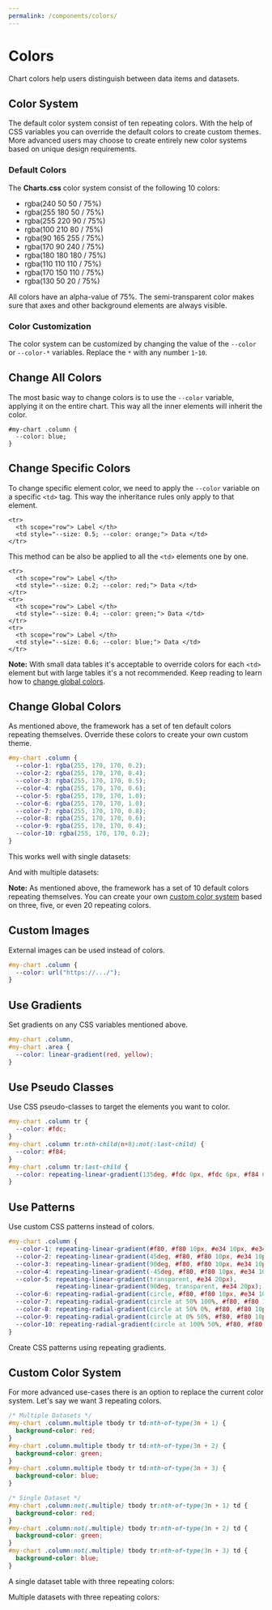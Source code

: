 ```yaml
---
permalink: /components/colors/
---
```


# Colors

Chart colors help users distinguish between data items and datasets.

## Color System

The default color system consist of ten repeating colors. With the help of CSS variables you can override the default colors to create custom themes. More advanced users may choose to create entirely new color systems based on unique design requirements.

### Default Colors

The **Charts.css** color system consist of the following 10 colors:

<ul class="charts-css legend legend-rectangle" style="border: 0; padding: 0; padding-inline-start: 2rem">
  <li> rgba(240 50 50 / 75%) </li>
  <li> rgba(255 180 50 / 75%) </li>
  <li> rgba(255 220 90 / 75%) </li>
  <li> rgba(100 210 80 / 75%) </li>
  <li> rgba(90 165 255 / 75%) </li>
  <li> rgba(170 90 240 / 75%) </li>
  <li> rgba(180 180 180 / 75%) </li>
  <li> rgba(110 110 110 / 75%) </li>
  <li> rgba(170 150 110 / 75%) </li>
  <li> rgba(130 50 20 / 75%) </li>
</ul>

All colors have an alpha-value of 75%. The semi-transparent color makes sure that axes and other background elements are always visible.

### Color Customization

The color system can be customized by changing the value of the `--color` or `--color-*` variables. Replace the `*` with any number `1`-`10`.

## Change All Colors

The most basic way to change colors is to use the `--color` variable, applying it on the entire chart. This way all the inner elements will inherit the color.

```css{2}
#my-chart .column {
  --color: blue;
}
```

<code-example code-example-id="colors-example-1">
<template v-slot:css-code>
#colors-example-1 {
  width: 100%;
  max-width: 500px;
  margin: 0 auto;
}
#colors-example-1 .column {
  --color: rgba(90,165,255,0.5);
}
#colors-example-1 .column td {
  border-radius: 5px;
}
</template>
<template v-slot:html-code>
<div id="colors-example-1">
  <table class="charts-css column hide-data data-spacing-3">
    <caption> Colors Example #1 </caption>
    <thead>
      <tr>
        <th scope="col"> Month </th>
        <th scope="col"> Progress </th>
      </tr>
    </thead>
    <tbody>
      <tr>
        <th scope="row"> Jan </th>
        <td style="--size: 1.0;"> <span class="data"> 100 </span> </td>
      </tr>
      <tr>
        <th scope="row"> Feb </th>
        <td style="--size: 0.5;"> <span class="data"> 50 </span> </td>
      </tr>
      <tr>
        <th scope="row"> Mar </th>
        <td style="--size: 0.8;"> <span class="data"> 80 </span> </td>
      </tr>
      <tr>
        <th scope="row"> Apr </th>
        <td style="--size: 0.3;"> <span class="data"> 30 </span> </td>
      </tr>
      <tr>
        <th scope="row"> May </th>
        <td style="--size: 0.5;"> <span class="data"> 50 </span> </td>
      </tr>
      <tr>
        <th scope="row"> Jun </th>
        <td style="--size: 0.9;"> <span class="data"> 90 </span> </td>
      </tr>
      <tr>
        <th scope="row"> Jul </th>
        <td style="--size: 1.0;"> <span class="data"> 100 </span> </td>
      </tr>
      <tr>
        <th scope="row"> Aug </th>
        <td style="--size: 0.7;"> <span class="data"> 70 </span> </td>
      </tr>
      <tr>
        <th scope="row"> Sep </th>
        <td style="--size: 0.4;"> <span class="data"> 40 </span> </td>
      </tr>
      <tr>
        <th scope="row"> Oct </th>
        <td style="--size: 0.6;"> <span class="data"> 60 </span> </td>
      </tr>
      <tr>
        <th scope="row"> Nov </th>
        <td style="--size: 0.2;"> <span class="data"> 20 </span> </td>
      </tr>
      <tr>
        <th scope="row"> Dec </th>
        <td style="--size: 0.9;"> <span class="data"> 90 </span> </td>
      </tr>
    </tbody>
  </table>
</div>
</template>
</code-example>

## Change Specific Colors

To change specific element color, we need to apply the `--color` variable on a specific `<td>` tag. This way the inheritance rules only apply to that element. 

```html{3}
<tr>
  <th scope="row"> Label </th>
  <td style="--size: 0.5; --color: orange;"> Data </td>
</tr>
```

<code-example code-example-id="colors-example-2">
<template v-slot:css-code>
#colors-example-2 {
  width: 100%;
  max-width: 500px;
  margin: 0 auto;
}
#colors-example-2 .column {
  --color: rgba(90,165,255,0.5);
}
#colors-example-2 .column td {
  border-radius: 5px;
}
</template>
<template v-slot:html-code>
<div id="colors-example-2">
  <table class="charts-css column hide-data data-spacing-3">
    <caption> Colors Example #2 </caption>
    <thead>
      <tr>
        <th scope="col"> Month </th>
        <th scope="col"> Progress </th>
      </tr>
    </thead>
    <tbody>
      <tr>
        <th scope="row"> Jan </th>
        <td style="--size: 1.0;"> <span class="data"> 100 </span> </td>
      </tr>
      <tr>
        <th scope="row"> Feb </th>
        <td style="--size: 0.5;"> <span class="data"> 50 </span> </td>
      </tr>
      <tr>
        <th scope="row"> Mar </th>
        <td style="--size: 0.8;"> <span class="data"> 80 </span> </td>
      </tr>
      <tr>
        <th scope="row"> Apr </th>
        <td style="--size: 0.3;"> <span class="data"> 30 </span> </td>
      </tr>
      <tr>
        <th scope="row"> May </th>
        <td style="--size: 0.5;"> <span class="data"> 50 </span> </td>
      </tr>
      <tr>
        <th scope="row"> Jun </th>
        <td style="--size: 0.9;"> <span class="data"> 90 </span> </td>
      </tr>
      <tr>
        <th scope="row"> Jul </th>
        <td style="--size: 1.0; --color: #fc7;"> <span class="data"> 100 </span> </td>
      </tr>
      <tr>
        <th scope="row"> Aug </th>
        <td style="--size: 0.7;"> <span class="data"> 70 </span> </td>
      </tr>
      <tr>
        <th scope="row"> Sep </th>
        <td style="--size: 0.4;"> <span class="data"> 40 </span> </td>
      </tr>
      <tr>
        <th scope="row"> Oct </th>
        <td style="--size: 0.6;"> <span class="data"> 60 </span> </td>
      </tr>
      <tr>
        <th scope="row"> Nov </th>
        <td style="--size: 0.2;"> <span class="data"> 20 </span> </td>
      </tr>
      <tr>
        <th scope="row"> Dec </th>
        <td style="--size: 0.9;"> <span class="data"> 90 </span> </td>
      </tr>
    </tbody>
  </table>
</div>
</template>
</code-example>

This method can be also be applied to all the `<td>` elements one by one.

```html{3,7,11}
<tr>
  <th scope="row"> Label </th>
  <td style="--size: 0.2; --color: red;"> Data </td>
</tr>
<tr>
  <th scope="row"> Label </th>
  <td style="--size: 0.4; --color: green;"> Data </td>
</tr>
<tr>
  <th scope="row"> Label </th>
  <td style="--size: 0.6; --color: blue;"> Data </td>
</tr>
```

<code-example code-example-id="colors-example-3">
<template v-slot:css-code>
#colors-example-3 {
  width: 100%;
  max-width: 500px;
  margin: 0 auto;
}
#colors-example-3 .column td {
  border-radius: 5px;
}
</template>
<template v-slot:html-code>
<div id="colors-example-3">
  <table class="charts-css column hide-data data-spacing-3">
    <caption> Colors Example #3 </caption>
    <thead>
      <tr>
        <th scope="col"> Month </th>
        <th scope="col"> Progress </th>
      </tr>
    </thead>
    <tbody>
      <tr>
        <th scope="row"> Jan </th>
        <td style="--size: 1.0; --color: #faa;"> <span class="data"> 100 </span> </td>
      </tr>
      <tr>
        <th scope="row"> Feb </th>
        <td style="--size: 0.5; --color: #8d8;"> <span class="data"> 50 </span> </td>
      </tr>
      <tr>
        <th scope="row"> Mar </th>
        <td style="--size: 0.8; --color: #acf;"> <span class="data"> 80 </span> </td>
      </tr>
      <tr>
        <th scope="row"> Apr </th>
        <td style="--size: 0.3; --color: #faa;"> <span class="data"> 30 </span> </td>
      </tr>
      <tr>
        <th scope="row"> May </th>
        <td style="--size: 0.5; --color: #8d8;"> <span class="data"> 50 </span> </td>
      </tr>
      <tr>
        <th scope="row"> Jun </th>
        <td style="--size: 0.9; --color: #acf;"> <span class="data"> 90 </span> </td>
      </tr>
      <tr>
        <th scope="row"> Jul </th>
        <td style="--size: 1.0; --color: #faa;"> <span class="data"> 100 </span> </td>
      </tr> 
      <tr>
        <th scope="row"> Aug </th>
        <td style="--size: 0.7; --color: #8d8;"> <span class="data"> 70 </span> </td>
      </tr>
      <tr>
        <th scope="row"> Sep </th>
        <td style="--size: 0.4; --color: #acf;"> <span class="data"> 40 </span> </td>
      </tr>
      <tr>
        <th scope="row"> Oct </th>
        <td style="--size: 0.6; --color: #faa;"> <span class="data"> 60 </span> </td>
      </tr>
      <tr>
        <th scope="row"> Nov </th>
        <td style="--size: 0.2; --color: #8d8;"> <span class="data"> 20 </span> </td>
      </tr>
      <tr>
        <th scope="row"> Dec </th>
        <td style="--size: 0.9; --color: #acf;"> <span class="data"> 90 </span> </td>
      </tr>
    </tbody>
  </table>
</div>
</template>
</code-example>

**Note:** With small data tables it's acceptable to override colors for each `<td>` element but with large tables it's a not recommended. Keep reading to learn how to [change global colors](#change-global-colors).

## Change Global Colors

As mentioned above, the framework has a set of ten default colors repeating themselves. Override these colors to create your own custom theme.

```css
#my-chart .column {
  --color-1: rgba(255, 170, 170, 0.2);
  --color-2: rgba(255, 170, 170, 0.4);
  --color-3: rgba(255, 170, 170, 0.5);
  --color-4: rgba(255, 170, 170, 0.6);
  --color-5: rgba(255, 170, 170, 1.0);
  --color-6: rgba(255, 170, 170, 1.0);
  --color-7: rgba(255, 170, 170, 0.8);
  --color-8: rgba(255, 170, 170, 0.6);
  --color-9: rgba(255, 170, 170, 0.4);
  --color-10: rgba(255, 170, 170, 0.2);
}
```

This works well with single datasets:

<code-example code-example-id="colors-example-4">
<template v-slot:css-code>
#colors-example-4 {
  width: 100%;
  max-width: 500px;
  margin: 0 auto;
}
#colors-example-4 .column {
  --color-1: rgba(255, 170, 170, 0.2);
  --color-2: rgba(255, 170, 170, 0.4);
  --color-3: rgba(255, 170, 170, 0.5);
  --color-4: rgba(255, 170, 170, 0.6);
  --color-5: rgba(255, 170, 170, 1.0);
  --color-6: rgba(255, 170, 170, 1.0);
  --color-7: rgba(255, 170, 170, 0.8);
  --color-8: rgba(255, 170, 170, 0.6);
  --color-9: rgba(255, 170, 170, 0.4);
  --color-10: rgba(255, 170, 170, 0.2);
}
</template>
<template v-slot:html-code>
<div id="colors-example-4">
  <table class="charts-css column show-labels hide-data data-spacing-2 show-primary-axis">
    <caption> Colors Example #4 </caption>
    <thead>
      <tr>
        <th scope="col"> Month </th>
        <th scope="col"> Progress </th>
      </tr>
    </thead>
    <tbody>
      <tr>
        <th scope="row"> Jan </th>
        <td style="--size: 0.6;"> <span class="data"> 60 </span> </td>
      </tr>
      <tr>
        <th scope="row"> Feb </th>
        <td style="--size: 0.7;"> <span class="data"> 70 </span> </td>
      </tr>
      <tr>
        <th scope="row"> Mar </th>
        <td style="--size: 0.8;"> <span class="data"> 80 </span> </td>
      </tr>
      <tr>
        <th scope="row"> Apr </th>
        <td style="--size: 0.9;"> <span class="data"> 90 </span> </td>
      </tr>
      <tr>
        <th scope="row"> May </th>
        <td style="--size: 1.0;"> <span class="data"> 100 </span> </td>
      </tr>
      <tr>
        <th scope="row"> Jun </th>
        <td style="--size: 1.0;"> <span class="data"> 100 </span> </td>
      </tr>
      <tr>
        <th scope="row"> Jul </th>
        <td style="--size: 0.9;"> <span class="data"> 90 </span> </td>
      </tr>
      <tr>
        <th scope="row"> Aug </th>
        <td style="--size: 0.8;"> <span class="data"> 80 </span> </td>
      </tr>
      <tr>
        <th scope="row"> Sep </th>
        <td style="--size: 0.7;"> <span class="data"> 70 </span> </td>
      </tr>
      <tr>
        <th scope="row"> Oct </th>
        <td style="--size: 0.6;"> <span class="data"> 60 </span> </td>
      </tr>
    </tbody>
  </table>
</div>
</template>
</code-example>

And with multiple datasets:

<code-example code-example-id="colors-example-5">
<template v-slot:css-code>
#colors-example-5 {
  width: 100%;
  max-width: 500px;
  margin: 0 auto;
}
#colors-example-5 .column {
  --color-1: rgba(255, 170, 170, 0.2);
  --color-2: rgba(255, 170, 170, 0.4);
  --color-3: rgba(255, 170, 170, 0.5);
  --color-4: rgba(255, 170, 170, 0.6);
  --color-5: rgba(255, 170, 170, 1.0);
  --color-6: rgba(255, 170, 170, 1.0);
  --color-7: rgba(255, 170, 170, 0.8);
  --color-8: rgba(255, 170, 170, 0.6);
  --color-9: rgba(255, 170, 170, 0.4);
  --color-10: rgba(255, 170, 170, 0.2);
}
</template>
<template v-slot:html-code>
<div id="colors-example-5">
  <table class="charts-css column multiple show-labels hide-data data-spacing-8 datasets-spacing-2 show-primary-axis show-data-axes">
    <caption> Colors Example #5 </caption>
    <thead>
      <tr>
        <th scope="col"> Year </th>
        <th scope="col"> Progress </th>
      </tr>
    </thead>
    <tbody>
      <tr>
        <th scope="row"> 1900 </th>
        <td style="--size: 0.6;"> <span class="data"> 60 </span> </td>
        <td style="--size: 0.7;"> <span class="data"> 70 </span> </td>
        <td style="--size: 0.8;"> <span class="data"> 80 </span> </td>
        <td style="--size: 0.9;"> <span class="data"> 90 </span> </td>
        <td style="--size: 1.0;"> <span class="data"> 100 </span> </td>
        <td style="--size: 1.0;"> <span class="data"> 100 </span> </td>
        <td style="--size: 0.9;"> <span class="data"> 90 </span> </td>
        <td style="--size: 0.8;"> <span class="data"> 80 </span> </td>
        <td style="--size: 0.7;"> <span class="data"> 70 </span> </td>
        <td style="--size: 0.6;"> <span class="data"> 60 </span> </td>
      </tr>
      <tr>
        <th scope="row"> 2000 </th>
        <td style="--size: 0.6;"> <span class="data"> 60 </span> </td>
        <td style="--size: 0.7;"> <span class="data"> 70 </span> </td>
        <td style="--size: 0.8;"> <span class="data"> 80 </span> </td>
        <td style="--size: 0.9;"> <span class="data"> 90 </span> </td>
        <td style="--size: 1.0;"> <span class="data"> 100 </span> </td>
        <td style="--size: 1.0;"> <span class="data"> 100 </span> </td>
        <td style="--size: 0.9;"> <span class="data"> 90 </span> </td>
        <td style="--size: 0.8;"> <span class="data"> 80 </span> </td>
        <td style="--size: 0.7;"> <span class="data"> 70 </span> </td>
        <td style="--size: 0.6;"> <span class="data"> 60 </span> </td>
      </tr>
    </tbody>
  </table>
</div>
</template>
</code-example>

**Note:** As mentioned above, the framework has a set of 10 default colors repeating themselves. You can create your own [custom color system](#custom-color-system) based on three, five, or even 20 repeating colors.

## Custom Images

External images can be used instead of colors.

```css
#my-chart .column {
  --color: url("https://.../");
}
```

<code-example code-example-id="colors-example-6">
<template v-slot:css-code>
#colors-example-6 {
  width: 100%;
  max-width: 600px;
  margin: 0 auto;
}
#colors-example-6 .column {
  --color: url("https://upload.wikimedia.org/wikipedia/commons/thumb/9/9d/Galaxy_Cluster_Abell_1689_%284423351940%29.jpg/544px-Galaxy_Cluster_Abell_1689_%284423351940%29.jpg") top center repeat black;
}
</template>
<template v-slot:html-code>
<div id="colors-example-6">
  <table class="charts-css column show-labels hide-data">
    <caption> Colors Example #6 </caption>
    <thead>
      <tr>
        <th scope="col"> Month </th>
        <th scope="col"> Progress </th>
      </tr>
    </thead>
    <tbody>
      <tr>
        <th scope="row"> Jan </th>
        <td style="--size: 0.3;"> <span class="data"> 30 </span> </td>
      </tr>
      <tr>
        <th scope="row"> Feb </th>
        <td style="--size: 0.5;"> <span class="data"> 50 </span> </td>
      </tr>
      <tr>
        <th scope="row"> Mar </th>
        <td style="--size: 0.8;"> <span class="data"> 80 </span> </td>
      </tr>
      <tr>
        <th scope="row"> Apr </th>
        <td style="--size: 1;"> <span class="data"> 100 </span> </td>
      </tr>
      <tr>
        <th scope="row"> May </th>
        <td style="--size: 0.65;"> <span class="data"> 65 </span> </td>
      </tr>
      <tr>
        <th scope="row"> Jun </th>
        <td style="--size: 0.45;"> <span class="data"> 45 </span> </td>
      </tr>
      <tr>
        <th scope="row"> Jul </th>
        <td style="--size: 0.15;"> <span class="data"> 15 </span> </td>
      </tr>
      <tr>
        <th scope="row"> Aug </th>
        <td style="--size: 0.32;"> <span class="data"> 32 </span> </td>
      </tr>
      <tr>
        <th scope="row"> Sep </th>
        <td style="--size: 0.6;"> <span class="data"> 60 </span> </td>
      </tr>
      <tr>
        <th scope="row"> Oct </th>
        <td style="--size: 0.9;"> <span class="data"> 90 </span> </td>
      </tr>
      <tr>
        <th scope="row"> Nov </th>
        <td style="--size: 0.55;"> <span class="data"> 55 </span> </td>
      </tr>
      <tr>
        <th scope="row"> Dec </th>
        <td style="--size: 0.4;"> <span class="data"> 40 </span> </td>
      </tr>
    </tbody>
  </table>
</div>
</template>
</code-example>

## Use Gradients

Set gradients on any CSS variables mentioned above.

```css
#my-chart .column,
#my-chart .area {
  --color: linear-gradient(red, yellow);
}
```

<code-example code-example-id="colors-example-7">
<template v-slot:css-code>
#colors-example-7 {
  width: 100%;
  max-width: 600px;
  margin: 0 auto;
}
#colors-example-7 .column {
  --color: linear-gradient(red, yellow);
}
</template>
<template v-slot:html-code>
<div id="colors-example-7">
  <table class="charts-css column show-labels hide-data">
    <caption> Colors Example #7 </caption>
    <thead>
      <tr>
        <th scope="col"> Month </th>
        <th scope="col"> Progress </th>
      </tr>
    </thead>
    <tbody>
      <tr>
        <th scope="row"> Jan </th>
        <td style="--size: 0.3;"> <span class="data"> 30 </span> </td>
      </tr>
      <tr>
        <th scope="row"> Feb </th>
        <td style="--size: 0.5;"> <span class="data"> 50 </span> </td>
      </tr>
      <tr>
        <th scope="row"> Mar </th>
        <td style="--size: 0.8;"> <span class="data"> 80 </span> </td>
      </tr>
      <tr>
        <th scope="row"> Apr </th>
        <td style="--size: 1;"> <span class="data"> 100 </span> </td>
      </tr>
      <tr>
        <th scope="row"> May </th>
        <td style="--size: 0.65;"> <span class="data"> 65 </span> </td>
      </tr>
      <tr>
        <th scope="row"> Jun </th>
        <td style="--size: 0.45;"> <span class="data"> 45 </span> </td>
      </tr>
      <tr>
        <th scope="row"> Jul </th>
        <td style="--size: 0.15;"> <span class="data"> 15 </span> </td>
      </tr>
      <tr>
        <th scope="row"> Aug </th>
        <td style="--size: 0.32;"> <span class="data"> 32 </span> </td>
      </tr>
      <tr>
        <th scope="row"> Sep </th>
        <td style="--size: 0.6;"> <span class="data"> 60 </span> </td>
      </tr>
      <tr>
        <th scope="row"> Oct </th>
        <td style="--size: 0.9;"> <span class="data"> 90 </span> </td>
      </tr>
      <tr>
        <th scope="row"> Nov </th>
        <td style="--size: 0.55;"> <span class="data"> 55 </span> </td>
      </tr>
      <tr>
        <th scope="row"> Dec </th>
        <td style="--size: 0.4;"> <span class="data"> 40 </span> </td>
      </tr>
    </tbody>
  </table>
</div>
</template>
</code-example>

<code-example code-example-id="colors-example-8">
<template v-slot:css-code>
#colors-example-8 {
  width: 100%;
  max-width: 600px;
  margin: 0 auto;
}
#colors-example-8 .area {
  --color: linear-gradient(red, yellow);
}
</template>
<template v-slot:html-code>
<div id="colors-example-8">
  <table class="charts-css area show-labels hide-data">
    <caption> Colors Example #8 </caption>
    <thead>
      <tr>
        <th scope="col"> Month </th>
        <th scope="col"> Progress </th>
      </tr>
    </thead>
    <tbody>
      <tr>
        <th scope="row"> Jan </th>
        <td style="--start: 0.2; --size: 0.3;"> <span class="data"> 30 </span> </td>
      </tr>
      <tr>
        <th scope="row"> Feb </th>
        <td style="--start: 0.3; --size: 0.5;"> <span class="data"> 50 </span> </td>
      </tr>
      <tr>
        <th scope="row"> Mar </th>
        <td style="--start: 0.5; --size: 0.8;"> <span class="data"> 80 </span> </td>
      </tr>
      <tr>
        <th scope="row"> Apr </th>
        <td style="--start: 0.8; --size: 1;"> <span class="data"> 100 </span> </td>
      </tr>
      <tr>
        <th scope="row"> May </th>
        <td style="--start: 1; --size: 0.65;"> <span class="data"> 65 </span> </td>
      </tr>
      <tr>
        <th scope="row"> Jun </th>
        <td style="--start: 0.65; --size: 0.45;"> <span class="data"> 45 </span> </td>
      </tr>
      <tr>
        <th scope="row"> Jul </th>
        <td style="--start: 0.45; --size: 0.15;"> <span class="data"> 15 </span> </td>
      </tr>
      <tr>
        <th scope="row"> Aug </th>
        <td style="--start: 0.15; --size: 0.32;"> <span class="data"> 32 </span> </td>
      </tr>
      <tr>
        <th scope="row"> Sep </th>
        <td style="--start: 0.32; --size: 0.6;"> <span class="data"> 60 </span> </td>
      </tr>
      <tr>
        <th scope="row"> Oct </th>
        <td style="--start: 0.6; --size: 0.9;"> <span class="data"> 90 </span> </td>
      </tr>
      <tr>
        <th scope="row"> Nov </th>
        <td style="--start: 0.9; --size: 0.55;"> <span class="data"> 55 </span> </td>
      </tr>
      <tr>
        <th scope="row"> Dec </th>
        <td style="--start: 0.55; --size: 0.4;"> <span class="data"> 40 </span> </td>
      </tr>
    </tbody>
  </table>
</div>
</template>
</code-example>

## Use Pseudo Classes

Use CSS pseudo-classes to target the elements you want to color.

```css
#my-chart .column tr {
  --color: #fdc;
}
#my-chart .column tr:nth-child(n+8):not(:last-child) {
  --color: #f84;
}
#my-chart .column tr:last-child {
  --color: repeating-linear-gradient(135deg, #fdc 0px, #fdc 6px, #f84 6px, #f84 12px);
}
```

<code-example code-example-id="colors-example-9">
<template v-slot:css-code>
#colors-example-9 {
  width: 100%;
  max-width: 600px;
  margin: 0 auto;
}
#colors-example-9 .column tr {
  --color: #fdc;
}
#colors-example-9 .column tr:nth-child(n+8):not(:last-child) {
  --color: #f84;
}
#colors-example-9 .column tr:last-child {
  --color: repeating-linear-gradient(135deg, #fdc 0px, #fdc 6px, #f84 6px, #f84 12px);
}
</template>
<template v-slot:html-code>
<div id="colors-example-9">
  <table class="charts-css column show-labels hide-data data-spacing-5">
    <caption> Colors Example #9 </caption>
    <thead>
      <tr>
        <th scope="col"> Month </th>
        <th scope="col"> Progress </th>
      </tr>
    </thead>
    <tbody>
      <tr>
        <th scope="row"> Jan </th>
        <td style="--size: 0.48;"> <span class="data"> 48 </span> </td>
      </tr>
      <tr>
        <th scope="row"> Feb </th>
        <td style="--size: 0.40;"> <span class="data"> 40 </span> </td>
      </tr>
      <tr>
        <th scope="row"> Mar </th>
        <td style="--size: 0.36;"> <span class="data"> 36 </span> </td>
      </tr>
      <tr>
        <th scope="row"> Apr </th>
        <td style="--size: 0.38;"> <span class="data"> 38 </span> </td>
      </tr>
      <tr>
        <th scope="row"> May </th>
        <td style="--size: 0.48;"> <span class="data"> 48 </span> </td>
      </tr>
      <tr>
        <th scope="row"> Jun </th>
        <td style="--size: 0.60;"> <span class="data"> 60 </span> </td>
      </tr>
      <tr>
        <th scope="row"> Jul </th>
        <td style="--size: 0.78;"> <span class="data"> 78 </span> </td>
      </tr>
      <tr>
        <th scope="row"> Aug </th>
        <td style="--size: 0.88;"> <span class="data"> 88 </span> </td>
      </tr>
      <tr>
        <th scope="row"> Sep </th>
        <td style="--size: 0.96;"> <span class="data"> 96 </span> </td>
      </tr>
      <tr>
        <th scope="row"> Oct </th>
        <td style="--size: 1.00;"> <span class="data"> 100 </span> </td>
      </tr>
      <tr>
        <th scope="row"> Nov </th>
        <td style="--size: 0.97;"> <span class="data"> 97 </span> </td>
      </tr>
      <tr>
        <th scope="row"> Dec </th>
        <td style="--size: 0.84;"> <span class="data"> 84 </span> </td>
      </tr>
    </tbody>
  </table>
</div>
</template>
</code-example>

## Use Patterns

Use custom CSS patterns instead of colors.

```css
#my-chart .column {
  --color-1: repeating-linear-gradient(#f80, #f80 10px, #e34 10px, #e34 20px);
  --color-2: repeating-linear-gradient(45deg, #f80, #f80 10px, #e34 10px, #e34 20px);
  --color-3: repeating-linear-gradient(90deg, #f80, #f80 10px, #e34 10px, #e34 20px);
  --color-4: repeating-linear-gradient(-45deg, #f80, #f80 10px, #e34 10px, #e34 20px);
  --color-5: repeating-linear-gradient(transparent, #e34 20px),
             repeating-linear-gradient(90deg, transparent, #e34 20px);
  --color-6: repeating-radial-gradient(circle, #f80, #f80 10px, #e34 10px, #e34 20px);
  --color-7: repeating-radial-gradient(circle at 50% 100%, #f80, #f80 10px, #e34 10px, #e34 20px);
  --color-8: repeating-radial-gradient(circle at 50% 0%, #f80, #f80 10px, #e34 10px, #e34 20px);
  --color-9: repeating-radial-gradient(circle at 0% 50%, #f80, #f80 10px, #e34 10px, #e34 20px);
  --color-10: repeating-radial-gradient(circle at 100% 50%, #f80, #f80 10px, #e34 10px, #e34 20px);
}
```

Create CSS patterns using repeating gradients.

<code-example code-example-id="colors-example-10">
<template v-slot:css-code>
#colors-example-10 {
  width: 100%;
  max-width: 600px;
  margin: 0 auto;
}
#colors-example-10 .column {
  --color-1: repeating-linear-gradient(#f80, #f80 10px, #e34 10px, #e34 20px);
  --color-2: repeating-linear-gradient(45deg, #f80, #f80 10px, #e34 10px, #e34 20px);
  --color-3: repeating-linear-gradient(90deg, #f80, #f80 10px, #e34 10px, #e34 20px);
  --color-4: repeating-linear-gradient(-45deg, #f80, #f80 10px, #e34 10px, #e34 20px);
  --color-5: repeating-linear-gradient(transparent, #e34 20px),
             repeating-linear-gradient(90deg, transparent, #e34 20px);
  --color-6: repeating-radial-gradient(circle, #f80, #f80 10px, #e34 10px, #e34 20px);
  --color-7: repeating-radial-gradient(circle at 50% 100%, #f80, #f80 10px, #e34 10px, #e34 20px);
  --color-8: repeating-radial-gradient(circle at 50% 0%, #f80, #f80 10px, #e34 10px, #e34 20px);
  --color-9: repeating-radial-gradient(circle at 0% 50%, #f80, #f80 10px, #e34 10px, #e34 20px);
  --color-10: repeating-radial-gradient(circle at 100% 50%, #f80, #f80 10px, #e34 10px, #e34 20px);
}
</template>
<template v-slot:html-code>
<div id="colors-example-10">
  <table class="charts-css column show-labels hide-data data-spacing-5">
    <caption> Colors Example #10 </caption>
    <thead>
      <tr>
        <th scope="col"> Month </th>
        <th scope="col"> Progress </th>
      </tr>
    </thead>
    <tbody>
      <tr>
        <th scope="row"> Jan </th>
        <td style="--size: 1;"> <span class="data"> 100 </span> </td>
      </tr>
      <tr>
        <th scope="row"> Feb </th>
        <td style="--size: 0.9;"> <span class="data"> 90 </span> </td>
      </tr>
      <tr>
        <th scope="row"> Mar </th>
        <td style="--size: 1;"> <span class="data"> 100 </span> </td>
      </tr>
      <tr>
        <th scope="row"> Apr </th>
        <td style="--size: 0.9;"> <span class="data"> 90 </span> </td>
      </tr>
      <tr>
        <th scope="row"> May </th>
        <td style="--size: 1;"> <span class="data"> 100 </span> </td>
      </tr>
      <tr>
        <th scope="row"> Jun </th>
        <td style="--size: 0.9;"> <span class="data"> 90 </span> </td>
      </tr>
      <tr>
        <th scope="row"> Jul </th>
        <td style="--size: 1;"> <span class="data"> 100 </span> </td>
      </tr>
      <tr>
        <th scope="row"> Aug </th>
        <td style="--size: 0.9;"> <span class="data"> 90 </span> </td>
      </tr>
      <tr>
        <th scope="row"> Sep </th>
        <td style="--size: 1;"> <span class="data"> 100 </span> </td>
      </tr>
      <tr>
        <th scope="row"> Oct </th>
        <td style="--size: 0.9;"> <span class="data"> 90 </span> </td>
      </tr>
    </tbody>
  </table>
</div>
</template>
</code-example>

## Custom Color System

For more advanced use-cases there is an option to replace the current color system. Let's say we want 3 repeating colors.

```css
/* Multiple Datasets */
#my-chart .column.multiple tbody tr td:nth-of-type(3n + 1) {
  background-color: red;
}
#my-chart .column.multiple tbody tr td:nth-of-type(3n + 2) {
  background-color: green;
}
#my-chart .column.multiple tbody tr td:nth-of-type(3n + 3) {
  background-color: blue;
}

/* Single Dataset */
#my-chart .column:not(.multiple) tbody tr:nth-of-type(3n + 1) td {
  background-color: red;
}
#my-chart .column:not(.multiple) tbody tr:nth-of-type(3n + 2) td {
  background-color: green;
}
#my-chart .column:not(.multiple) tbody tr:nth-of-type(3n + 3) td {
  background-color: blue;
}
```

A single dataset table with three repeating colors:

<code-example code-example-id="colors-example-10">
<template v-slot:css-code>
#colors-example-11 {
  width: 100%;
  max-width: 600px;
  margin: 0 auto;
}
#colors-example-11 .column:not(.multiple) tbody tr:nth-of-type(3n + 1) td {
  background-color: #f06464;
}
#colors-example-11 .column:not(.multiple) tbody tr:nth-of-type(3n + 2) td {
  background-color: #8cdc78;
}
#colors-example-11 .column:not(.multiple) tbody tr:nth-of-type(3n + 3) td {
  background-color: #82beff;
}
</template>
<template v-slot:html-code>
<div id="colors-example-11">
  <table class="charts-css column show-labels hide-data">
    <caption> Colors Example #11 </caption>
    <thead>
      <tr>
        <th scope="col"> Month </th>
        <th scope="col"> Progress </th>
      </tr>
    </thead>
    <tbody>
      <tr>
        <th scope="row"> Jan </th>
        <td style="--size: 0.33;"> <span class="data"> 33 </span> </td>
      </tr>
      <tr>
        <th scope="row"> Feb </th>
        <td style="--size: 0.66;"> <span class="data"> 66 </span> </td>
      </tr>
      <tr>
        <th scope="row"> Mar </th>
        <td style="--size: 1;"> <span class="data"> 100 </span> </td>
      </tr>
      <tr>
        <th scope="row"> Apr </th>
        <td style="--size: 0.33;"> <span class="data"> 33 </span> </td>
      </tr>
      <tr>
        <th scope="row"> May </th>
        <td style="--size: 0.66;"> <span class="data"> 66 </span> </td>
      </tr>
      <tr>
        <th scope="row"> Jun </th>
        <td style="--size: 1;"> <span class="data"> 100 </span> </td>
      </tr>
      <tr>
        <th scope="row"> Jul </th>
        <td style="--size: 0.33;"> <span class="data"> 33 </span> </td>
      </tr>
      <tr>
        <th scope="row"> Aug </th>
        <td style="--size: 0.66;"> <span class="data"> 66 </span> </td>
      </tr>
      <tr>
        <th scope="row"> Sep </th>
        <td style="--size: 1;"> <span class="data"> 100 </span> </td>
      </tr>
      <tr>
        <th scope="row"> Oct </th>
        <td style="--size: 0.33;"> <span class="data"> 33 </span> </td>
      </tr>
      <tr>
        <th scope="row"> Nov </th>
        <td style="--size: 0.66;"> <span class="data"> 66 </span> </td>
      </tr>
      <tr>
        <th scope="row"> Dec </th>
        <td style="--size: 1;"> <span class="data"> 100 </span> </td>
      </tr>
    </tbody>
  </table>
</div>
</template>
</code-example>

Multiple datasets with three repeating colors:

<code-example code-example-id="colors-example-12">
<template v-slot:css-code>
#colors-example-12 {
  width: 100%;
  max-width: 600px;
  margin: 0 auto;
}
#colors-example-12 .column.multiple tbody tr td:nth-of-type(3n + 1) {
  background-color: #f06464;
}
#colors-example-12 .column.multiple tbody tr td:nth-of-type(3n + 2) {
  background-color: #8cdc78;
}
#colors-example-12 .column.multiple tbody tr td:nth-of-type(3n + 3) {
  background-color: #82beff;
}
</template>
<template v-slot:html-code>
<div id="colors-example-12">
  <table class="charts-css column multiple show-labels hide-data data-spacing-10 show-data-axes">
    <caption> Colors Example #12 </caption>
    <thead>
      <tr>
        <th scope="col"> Year </th>
        <th scope="col"> Progress </th>
      </tr>
    </thead>
    <tbody>
      <tr>
        <th scope="row"> 1900 </th>
        <td style="--size: 0.6;"> <span class="data"> 60 </span> </td>
        <td style="--size: 0.7;"> <span class="data"> 70 </span> </td>
        <td style="--size: 0.8;"> <span class="data"> 80 </span> </td>
        <td style="--size: 0.9;"> <span class="data"> 90 </span> </td>
        <td style="--size: 1.0;"> <span class="data"> 100 </span> </td>
        <td style="--size: 1.0;"> <span class="data"> 100 </span> </td>
        <td style="--size: 0.9;"> <span class="data"> 90 </span> </td>
        <td style="--size: 0.8;"> <span class="data"> 80 </span> </td>
        <td style="--size: 0.7;"> <span class="data"> 70 </span> </td>
        <td style="--size: 0.6;"> <span class="data"> 60 </span> </td>
      </tr>
      <tr>
        <th scope="row"> 2000 </th>
        <td style="--size: 0.6;"> <span class="data"> 60 </span> </td>
        <td style="--size: 0.7;"> <span class="data"> 70 </span> </td>
        <td style="--size: 0.8;"> <span class="data"> 80 </span> </td>
        <td style="--size: 0.9;"> <span class="data"> 90 </span> </td>
        <td style="--size: 1.0;"> <span class="data"> 100 </span> </td>
        <td style="--size: 1.0;"> <span class="data"> 100 </span> </td>
        <td style="--size: 0.9;"> <span class="data"> 90 </span> </td>
        <td style="--size: 0.8;"> <span class="data"> 80 </span> </td>
        <td style="--size: 0.7;"> <span class="data"> 70 </span> </td>
        <td style="--size: 0.6;"> <span class="data"> 60 </span> </td>
      </tr>
    </tbody>
  </table>
</div>
</template>
</code-example>
